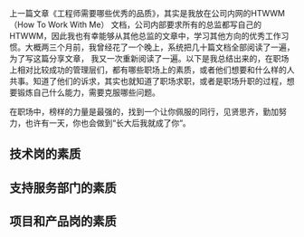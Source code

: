 上一篇文章《工程师需要哪些优秀的品质》，其实是我放在公司内网的HTWWM（How To Work With Me） 文档，公司内部要求所有的总监都写自己的HTWWM，因此我也有幸能够从其他总监的文章中，学习其他方向的优秀工作习惯。大概两三个月前，我曾经花了一个晚上，系统把几十篇文档全部阅读了一遍，为了写这篇分享文章， 我又一次重新阅读了一遍。以下是我总结出来的，在职场上相对比较成功的管理层们，都有哪些职场上的素质，或者他们想要和什么样的人共事。知道了他们的诉求，其实也就知道了职场求职，或者是职场升职的过程，想要锻炼自己什么能力，需要克服哪些问题。

在职场中，榜样的力量是最强的，找到一个让你佩服的同行，见贤思齐，勤加努力，也许有一天，你也会做到“长大后我就成了你“。

## 技术岗的素质

## 支持服务部门的素质

## 项目和产品岗的素质


<!--stackedit_data:
eyJoaXN0b3J5IjpbLTczMjkxNTA2OV19
-->